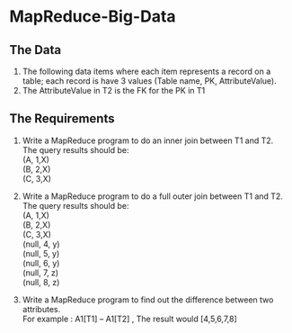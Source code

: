 # MapReduce-Big-Data

## The Data
1. The following data items where each item represents a record on a table; each record is have 3 values (Table name, PK, AttributeValue).
2. The AttributeValue in T2 is the FK for the PK in T1

## The Requirements
1. Write a MapReduce program to do an inner join between T1 and T2.  
The query results should be:  
(A, 1,X)  
(B, 2,X)  
(C, 3,X)  

2. Write a MapReduce program to do a full outer join between T1 and T2.  
The query results should be:  
(A, 1,X)  
(B, 2,X)  
(C, 3,X)  
(null, 4, y)  
(null, 5, y)  
(null, 6, y)  
(null, 7, z)  
(null, 8, z)  

3. Write a MapReduce program to find out the difference between two attributes.  
For example : A1[T1] – A1[T2] , The result would [4,5,6,7,8]
